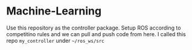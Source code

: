 # Machine-Learning

Use this repository as the controller package.
Setup ROS according to competitino rules and we can pull and push code from here. 
I called this repo `my_controller` under `~/ros_ws/src`
